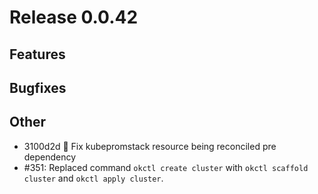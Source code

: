 # Release 0.0.42

## Features

## Bugfixes

## Other
- 3100d2d 🐛 Fix kubepromstack resource being reconciled pre dependency 
- #351: Replaced command `okctl create cluster` with `okctl scaffold cluster` and `okctl apply cluster`.
